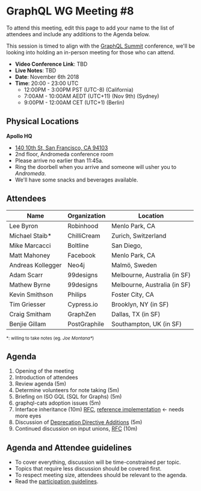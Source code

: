 # GraphQL WG Meeting #8

To attend this meeting, edit this page to add your name to the list of attendees
and include any additions to the Agenda below.

This session is timed to align with the [GraphQL Summit](https://summit.graphql.com/) conference, we'll be looking into holding an in-person meeting for those who can attend.

- **Video Conference Link**: TBD
- **Live Notes**: TBD
- **Date**: November 6th 2018
- **Time**: 20:00 - 23:00 UTC
  - 12:00PM - 3:00PM PST (UTC-8) (California)
  - 7:00AM - 10:00AM AEDT (UTC+11) (Nov 9th) (Sydney)
  - 9:00PM - 12:00AM CET (UTC+1) (Berlin)

## Physical Locations

**Apollo HQ**
  * [140 10th St, San Francisco, CA 94103](https://goo.gl/maps/S7tzxCFpbcu)
  * 2nd floor, Andromeda conference room
  * Please arrive no earlier than 11:45a.
  * Ring the doorbell when you arrive and someone will usher you to _Andromeda_.
  * We'll have some snacks and beverages available.

## Attendees

Name                 | Organization  | Location
-------------------- | ------------- | ----------------------
Lee Byron            | Robinhood     | Menlo Park, CA
Michael Staib*       | ChilliCream   | Zurich, Switzerland
Mike Marcacci        | Boltline      | San Diego, 
Matt Mahoney         | Facebook      | Menlo Park, CA
Andreas Kollegger    | Neo4j         | Malmö, Sweden
Adam Scarr           | 99designs     | Melbourne, Australia (in SF)
Mathew Byrne         | 99designs     | Melbourne, Australia (in SF)
Kevin Smithson       | Philips       | Foster City, CA
Tim Griesser         | Cypress.io    | Brooklyn, NY (in SF)
Craig Smitham        | GraphZen      | Dallas, TX (in SF)
Benjie Gillam        | PostGraphile  | Southampton, UK (in SF)

<small>\*: willing to take notes (eg. <em>Joe Montana*</em>)</small>

## Agenda

1. Opening of the meeting
1. Introduction of attendees
1. Review agenda (5m)
1. Determine volunteers for note taking (5m)
1. Briefing on ISO GQL (SQL for Graphs) (5m)
1. graphql-cats adoption issues (5m)
1. Interface inheritance (10m) [RFC](https://github.com/facebook/graphql/pull/373), [reference implementation](https://github.com/graphql/graphql-js/pull/1218) <- needs more eyes
1. Discussion of [Deprecation Directive Additions](https://github.com/facebook/graphql/pull/525) (5m)
1. Continued discussion on input unions, [RFC](https://github.com/facebook/graphql/pull/395) (10m)

## Agenda and Attendee guidelines

- To cover everything, discussion will be time-constrained per topic.
- Topics that require less discussion should be covered first.
- To respect meeting size, attendees should be relevant to the agenda.
- Read the [participation guidelines](../README.md#participation-guidelines).
